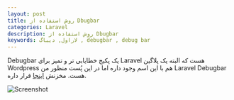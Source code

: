 ```yaml
---
layout: post
title: روش استفاده از Dbugbar
categories: Laravel
description: روش استفاده از Dbugbar
keywords: لاراول, دیباگ , debugbar , debug bar
---
```


Debugbar یک پکیج خطایابی تر و تمیز برای Laravel هست که البته یک پلاگین  Wordpress هم با این اسم وجود داره اما در این پُست منظور من Laravel Debugbar هست. مخزنش 	[اینجا](https://github.com/barryvdh/laravel-debugbar) قرار داره.

![Screenshot](https://cloud.githubusercontent.com/assets/973269/4270452/740c8c8c-3ccb-11e4-8d9a-5a9e64f19351.png)

